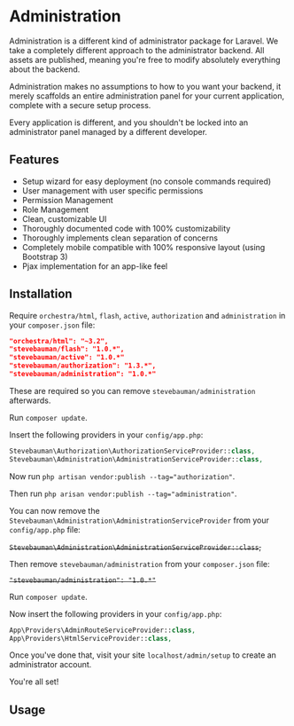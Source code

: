 # Administration

Administration is a different kind of administrator package for Laravel. We take a completely different approach to
the administrator backend. All assets are published, meaning you're free to modify absolutely everything about the backend.

Administration makes no assumptions to how to you want your backend, it merely scaffolds an entire administration panel
for your current application, complete with a secure setup process.

Every application is different, and you shouldn't be locked into an administrator panel managed by a different developer.

## Features

- Setup wizard for easy deployment (no console commands required)
- User management with user specific permissions
- Permission Management
- Role Management
- Clean, customizable UI
- Thoroughly documented code with 100% customizability
- Thoroughly implements clean separation of concerns
- Completely mobile compatible with 100% responsive layout (using Bootstrap 3)
- Pjax implementation for an app-like feel

## Installation

Require `orchestra/html`, `flash`, `active`, `authorization` and `administration` in your `composer.json` file:

```json
"orchestra/html": "~3.2",
"stevebauman/flash": "1.0.*",
"stevebauman/active": "1.0.*"
"stevebauman/authorization": "1.3.*",
"stevebauman/administration": "1.0.*"
```

These are required so you can remove `stevebauman/administration` afterwards.

Run `composer update`.

Insert the following providers in your `config/app.php`:

```php
Stevebauman\Authorization\AuthorizationServiceProvider::class,
Stevebauman\Administration\AdministrationServiceProvider::class,
```

Now run `php artisan vendor:publish --tag="authorization"`.

Then run `php arisan vendor:publish --tag="administration"`.

You can now remove the `Stevebauman\Administration\AdministrationServiceProvider` from your `config/app.php` file:

<del>`Stevebauman\Administration\AdministrationServiceProvider::class`,</del>

Then remove `stevebauman/administration` from your `composer.json` file:

<del>`"stevebauman/administration": "1.0.*"`</del>

Run `composer update`.

Now insert the following providers in your `config/app.php`:

```php
App\Providers\AdminRouteServiceProvider::class,
App\Providers\HtmlServiceProvider::class,
```

Once you've done that, visit your site `localhost/admin/setup` to
create an administrator account.

You're all set!

## Usage
